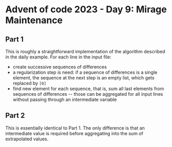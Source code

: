 # Advent of code 2023 - Day 9: Mirage Maintenance

## Part 1

This is roughly a straightforward implementation of the algorithm described in the daily example.
For each line in the input file:
* create successive sequences of differences
* a regularization step is need: if a sequence of differences is a single element, the sequence at the next step is an empty list, which gets replaced by `[0]`
* find new element for each sequence, that is, sum all last elements from sequences of differences -- those can be aggregated for all input lines without passing through an intermediate variable

## Part 2

This is essentially identical to Part 1. The only difference is that an intermediate value is required before aggregating into the sum of extrapolated values.
